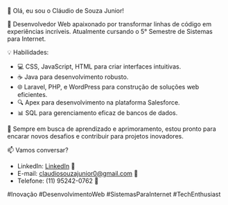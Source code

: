 👋 Olá, eu sou o Cláudio de Souza Junior!

🚀 Desenvolvedor Web apaixonado por transformar linhas de código em experiências incríveis. Atualmente cursando o 5° Semestre de Sistemas para Internet.

💡 Habilidades:
- 💻 CSS, JavaScript, HTML para criar interfaces intuitivas.
- ☕ Java para desenvolvimento robusto.
- 🌐 Laravel, PHP, e WordPress para construção de soluções web eficientes.
- 🔍 Apex para desenvolvimento na plataforma Salesforce.
- 📊 SQL para gerenciamento eficaz de bancos de dados.

🌱 Sempre em busca de aprendizado e aprimoramento, estou pronto para encarar novos desafios e contribuir para projetos inovadores.

📫 Vamos conversar? 
- LinkedIn: [LinkedIn](https://www.linkedin.com/in/claudiosouzajr1/) 🚀
- E-mail: [claudiosouzajunior0@gmail.com](mailto:claudiosouzajunior0@gmail.com) 📧
- Telefone: (11) 95242-0762 📱

#Inovação #DesenvolvimentoWeb #SistemasParaInternet #TechEnthusiast
